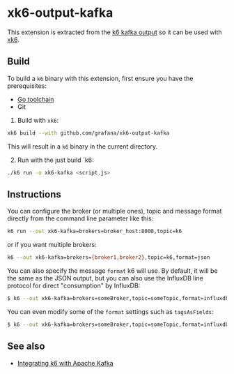 # xk6-output-kafka

This extension is extracted from the [k6 kafka output](https://github.com/grafana/k6/pull/2081) so it can be used with [xk6](https://github.com/grafana/xk6).

</div>

## Build

To build a `k6` binary with this extension, first ensure you have the prerequisites:

- [Go toolchain](https://go101.org/article/go-toolchain.html)
- Git

1. Build with `xk6`:

```bash
xk6 build --with github.com/grafana/xk6-output-kafka
```

This will result in a `k6` binary in the current directory.

2. Run with the just build `k6:

```bash
./k6 run -o xk6-kafka <script.js>
```

## Instructions

You can configure the broker (or multiple ones), topic and message format directly from the command line parameter like this:


```bash
k6 run --out xk6-kafka=brokers=broker_host:8000,topic=k6
```

or if you want multiple brokers:

```bash
k6 --out xk6-kafka=brokers={broker1,broker2},topic=k6,format=json
```

You can also specify the message `format` k6 will use. By default, it will be the same as the JSON output, but you can also use the InfluxDB line protocol for direct "consumption" by InfluxDB:


```bash
$ k6 --out xk6-kafka=brokers=someBroker,topic=someTopic,format=influxdb
```


You can even modify some of the `format` settings such as `tagsAsFields`:


```bash
$ k6 --out xk6-kafka=brokers=someBroker,topic=someTopic,format=influxdb,influxdb.tagsAsFields={url,myCustomTag}
```

</CodeGroup>

## See also

- [Integrating k6 with Apache Kafka](https://k6.io/blog/integrating-k6-with-apache-kafka)

